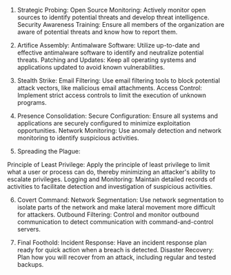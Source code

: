 1. Strategic Probing:
Open Source Monitoring: Actively monitor open sources to identify potential threats and develop threat intelligence.
Security Awareness Training: Ensure all members of the organization are aware of potential threats and know how to report them.

2. Artifice Assembly:
Antimalware Software: Utilize up-to-date and effective antimalware software to identify and neutralize potential threats.
Patching and Updates: Keep all operating systems and applications updated to avoid known vulnerabilities.

3. Stealth Strike:
Email Filtering: Use email filtering tools to block potential attack vectors, like malicious email attachments.
Access Control: Implement strict access controls to limit the execution of unknown programs.

4. Presence Consolidation:
Secure Configuration: Ensure all systems and applications are securely configured to minimize exploitation opportunities.
Network Monitoring: Use anomaly detection and network monitoring to identify suspicious activities.
5. Spreading the Plague:

Principle of Least Privilege: Apply the principle of least privilege to limit what a user or process can do, thereby minimizing an attacker's ability to escalate privileges.
Logging and Monitoring: Maintain detailed records of activities to facilitate detection and investigation of suspicious activities.

6. Covert Command:
Network Segmentation: Use network segmentation to isolate parts of the network and make lateral movement more difficult for attackers.
Outbound Filtering: Control and monitor outbound communication to detect communication with command-and-control servers.

7. Final Foothold:
Incident Response: Have an incident response plan ready for quick action when a breach is detected.
Disaster Recovery: Plan how you will recover from an attack, including regular and tested backups.
